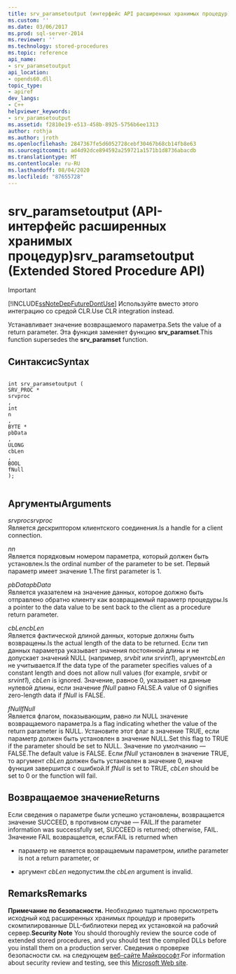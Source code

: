 ```yaml
---
title: srv_paramsetoutput (интерфейс API расширенных хранимых процедур) | Документы Майкрософт
ms.custom: ''
ms.date: 03/06/2017
ms.prod: sql-server-2014
ms.reviewer: ''
ms.technology: stored-procedures
ms.topic: reference
api_name:
- srv_paramsetoutput
api_location:
- opends60.dll
topic_type:
- apiref
dev_langs:
- C++
helpviewer_keywords:
- srv_paramsetoutput
ms.assetid: f2810e19-e513-458b-8925-5756b6ee1313
author: rothja
ms.author: jroth
ms.openlocfilehash: 2847367fe5d6052728cebf30467b68cb14fb8e63
ms.sourcegitcommit: ad4d92dce894592a259721a1571b1d8736abacdb
ms.translationtype: MT
ms.contentlocale: ru-RU
ms.lasthandoff: 08/04/2020
ms.locfileid: "87655728"
---
```

# <a name="srv_paramsetoutput-extended-stored-procedure-api"></a><span data-ttu-id="f2d53-102">srv_paramsetoutput (API-интерфейс расширенных хранимых процедур)</span><span class="sxs-lookup"><span data-stu-id="f2d53-102">srv_paramsetoutput (Extended Stored Procedure API)</span></span>
    
> [!IMPORTANT]  
>  [!INCLUDE[ssNoteDepFutureDontUse](../../includes/ssnotedepfuturedontuse-md.md)] <span data-ttu-id="f2d53-103">Используйте вместо этого интеграцию со средой CLR.</span><span class="sxs-lookup"><span data-stu-id="f2d53-103">Use CLR integration instead.</span></span>  
  
 <span data-ttu-id="f2d53-104">Устанавливает значение возвращаемого параметра.</span><span class="sxs-lookup"><span data-stu-id="f2d53-104">Sets the value of a return parameter.</span></span> <span data-ttu-id="f2d53-105">Эта функция заменяет функцию **srv_paramset**.</span><span class="sxs-lookup"><span data-stu-id="f2d53-105">This function supersedes the **srv_paramset** function.</span></span>  
  
## <a name="syntax"></a><span data-ttu-id="f2d53-106">Синтаксис</span><span class="sxs-lookup"><span data-stu-id="f2d53-106">Syntax</span></span>  
  
```  
  
int srv_paramsetoutput (  
SRV_PROC *  
srvproc  
,  
int  
n  
,  
BYTE *  
pbData  
,  
ULONG   
cbLen  
,  
BOOL  
fNull   
);  
  
```  
  
## <a name="arguments"></a><span data-ttu-id="f2d53-107">Аргументы</span><span class="sxs-lookup"><span data-stu-id="f2d53-107">Arguments</span></span>  
 <span data-ttu-id="f2d53-108">*srvproc*</span><span class="sxs-lookup"><span data-stu-id="f2d53-108">*srvproc*</span></span>  
 <span data-ttu-id="f2d53-109">Является дескриптором клиентского соединения.</span><span class="sxs-lookup"><span data-stu-id="f2d53-109">Is a handle for a client connection.</span></span>  
  
 <span data-ttu-id="f2d53-110">*n*</span><span class="sxs-lookup"><span data-stu-id="f2d53-110">*n*</span></span>  
 <span data-ttu-id="f2d53-111">Является порядковым номером параметра, который должен быть установлен.</span><span class="sxs-lookup"><span data-stu-id="f2d53-111">Is the ordinal number of the parameter to be set.</span></span> <span data-ttu-id="f2d53-112">Первый параметр имеет значение 1.</span><span class="sxs-lookup"><span data-stu-id="f2d53-112">The first parameter is 1.</span></span>  
  
 <span data-ttu-id="f2d53-113">*pbData*</span><span class="sxs-lookup"><span data-stu-id="f2d53-113">*pbData*</span></span>  
 <span data-ttu-id="f2d53-114">Является указателем на значение данных, которое должно быть отправлено обратно клиенту как возвращаемый параметр процедуры.</span><span class="sxs-lookup"><span data-stu-id="f2d53-114">Is a pointer to the data value to be sent back to the client as a procedure return parameter.</span></span>  
  
 <span data-ttu-id="f2d53-115">*cbLen*</span><span class="sxs-lookup"><span data-stu-id="f2d53-115">*cbLen*</span></span>  
 <span data-ttu-id="f2d53-116">Является фактической длиной данных, которые должны быть возвращены.</span><span class="sxs-lookup"><span data-stu-id="f2d53-116">Is the actual length of the data to be returned.</span></span> <span data-ttu-id="f2d53-117">Если тип данных параметра указывает значения постоянной длины и не допускает значений NULL (например, *srvbit* или *srvint1*), аргумент*cbLen* не учитывается.</span><span class="sxs-lookup"><span data-stu-id="f2d53-117">If the data type of the parameter specifies values of a constant length and does not allow null values (for example, *srvbit* or *srvint1*), *cbLen* is ignored.</span></span> <span data-ttu-id="f2d53-118">Значение, равное 0, указывает на данные нулевой длины, если значение *fNull* равно FALSE.</span><span class="sxs-lookup"><span data-stu-id="f2d53-118">A value of 0 signifies zero-length data if *fNull* is FALSE.</span></span>  
  
 <span data-ttu-id="f2d53-119">*fNull*</span><span class="sxs-lookup"><span data-stu-id="f2d53-119">*fNull*</span></span>  
 <span data-ttu-id="f2d53-120">Является флагом, показывающим, равно ли NULL значение возвращаемого параметра.</span><span class="sxs-lookup"><span data-stu-id="f2d53-120">Is a flag indicating whether the value of the return parameter is NULL.</span></span> <span data-ttu-id="f2d53-121">Установите этот флаг в значение TRUE, если параметр должен быть установлен в значение NULL.</span><span class="sxs-lookup"><span data-stu-id="f2d53-121">Set this flag to TRUE if the parameter should be set to NULL.</span></span> <span data-ttu-id="f2d53-122">Значение по умолчанию — FALSE.</span><span class="sxs-lookup"><span data-stu-id="f2d53-122">The default value is FALSE.</span></span> <span data-ttu-id="f2d53-123">Если *fNull* установлен в значение TRUE, то аргумент *cbLen* должен быть установлен в значение 0, иначе функция завершится с ошибкой.</span><span class="sxs-lookup"><span data-stu-id="f2d53-123">If *fNull* is set to TRUE, *cbLen* should be set to 0 or the function will fail.</span></span>  
  
## <a name="returns"></a><span data-ttu-id="f2d53-124">Возвращаемое значение</span><span class="sxs-lookup"><span data-stu-id="f2d53-124">Returns</span></span>  
 <span data-ttu-id="f2d53-125">Если сведения о параметре были успешно установлены, возвращается значение SUCCEED, в противном случае — FAIL.</span><span class="sxs-lookup"><span data-stu-id="f2d53-125">If the parameter information was successfully set, SUCCEED is returned; otherwise, FAIL.</span></span> <span data-ttu-id="f2d53-126">Значение FAIL возвращается, если:</span><span class="sxs-lookup"><span data-stu-id="f2d53-126">FAIL is returned when</span></span>  
  
-   <span data-ttu-id="f2d53-127">параметр не является возвращаемым параметром, или</span><span class="sxs-lookup"><span data-stu-id="f2d53-127">the parameter is not a return parameter, or</span></span>  
  
-   <span data-ttu-id="f2d53-128">аргумент *cbLen* недопустим.</span><span class="sxs-lookup"><span data-stu-id="f2d53-128">the *cbLen* argument is invalid.</span></span>  
  
## <a name="remarks"></a><span data-ttu-id="f2d53-129">Remarks</span><span class="sxs-lookup"><span data-stu-id="f2d53-129">Remarks</span></span>  
 <span data-ttu-id="f2d53-130">**Примечание по безопасности.** Необходимо тщательно просмотреть исходный код расширенных хранимых процедур и проверить скомпилированные DLL-библиотеки перед их установкой на рабочий сервер.</span><span class="sxs-lookup"><span data-stu-id="f2d53-130">**Security Note** You should thoroughly review the source code of extended stored procedures, and you should test the compiled DLLs before you install them on a production server.</span></span> <span data-ttu-id="f2d53-131">Сведения о проверке безопасности см. на следующем [веб-сайте Майкрософт](https://go.microsoft.com/fwlink/?LinkID=54761&amp;clcid=0x409https://msdn.microsoft.com/security/).</span><span class="sxs-lookup"><span data-stu-id="f2d53-131">For information about security review and testing, see this [Microsoft Web site](https://go.microsoft.com/fwlink/?LinkID=54761&amp;clcid=0x409https://msdn.microsoft.com/security/).</span></span>  
  
  
